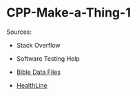 # CPP-Make-a-Thing-1

Sources:

* Stack Overflow

* Software Testing Help

* [Bible Data Files](https://www.sacred-texts.com/bib/osrc/index.htm)

* [HealthLine](https://www.healthline.com/health/how-to-have-good-dreams#dream-types)
